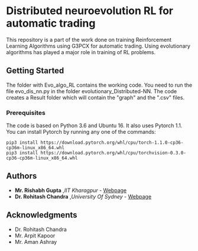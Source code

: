 # Distributed neuroevolution RL for automatic trading 
This repository is a part of the work done on training Reinforcement Learning Algorithms using G3PCX for automatic trading. Using evolutionary algorithms has played a major role in training of RL problems. 

## Getting Started

The folder with Evo_algo_RL contains the working code. You need to run the file evo_dis_nn.py in the folder evolutionary_Distributed-NN. The code creates a Result folder which will contain the "graph" and the ".csv" files. 

### Prerequisites

The code is based on Python 3.6 and Ubuntu 16. It also uses Pytorch 1.1. You can install Pytorch by running any one of the commands:
```
pip3 install https://download.pytorch.org/whl/cpu/torch-1.1.0-cp36-cp36m-linux_x86_64.whl
pip3 install https://download.pytorch.org/whl/cpu/torchvision-0.3.0-cp36-cp36m-linux_x86_64.whl
```
## Authors

* **Mr. Rishabh Gupta** ,*IIT Kharagpur* - [Webpage](https://rishabhguptagithub.github.io/jekyll-theme-prologue/)
* **Dr. Rohitash Chandra** ,*University Of Sydney* - [Webpage](https://sydney.edu.au/science/people/rohitash.chandra.php)

## Acknowledgments

* Dr. Rohitash Chandra
* Mr. Arpit Kapoor
* Mr. Aman Ashray
